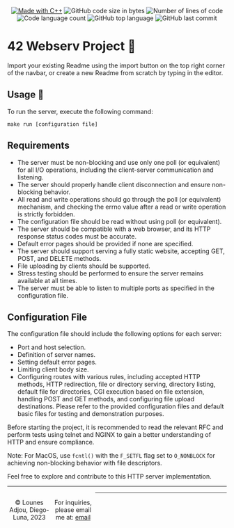 

<p align="center">
    <a href="https://www.cprogramming.com/"><img alt="Made with C++" src="https://img.shields.io/badge/Made%20with-C++-1f425f.svg"/></a>
    <img alt="GitHub code size in bytes" src="https://img.shields.io/github/languages/code-size/bylkuss/Webserv?color=lightblue" />
    <img alt="Number of lines of code" src="https://img.shields.io/tokei/lines/github/bylkuss/Webserv?color=critical" />
    <img alt="Code language count" src="https://img.shields.io/github/languages/count/bylkuss/Webserv?color=yellow" />
    <img alt="GitHub top language" src="https://img.shields.io/github/languages/top/bylkuss/Webserv?color=blue" />
    <img alt="GitHub last commit" src="https://img.shields.io/github/last-commit/bylkuss/Webserv?color=green" />
</p>

# 42 Webserv Project 📝  
Import your existing Readme using the import button on the top right corner of the navbar, 
or create a new Readme from scratch by typing in the editor.  

## Usage 🚀
To run the server, execute the following command:

```
make run [configuration file]
```

## Requirements
* The server must be non-blocking and use only one poll (or equivalent) for all I/O operations, including the client-server communication and listening.
* The server should properly handle client disconnection and ensure non-blocking behavior.
* All read and write operations should go through the poll (or equivalent) mechanism, and checking the errno value after a read or write operation is strictly forbidden.
* The configuration file should be read without using poll (or equivalent).
* The server should be compatible with a web browser, and its HTTP response status codes must be accurate.
* Default error pages should be provided if none are specified.
* The server should support serving a fully static website, accepting GET, POST, and DELETE methods.
* File uploading by clients should be supported.
* Stress testing should be performed to ensure the server remains available at all times.
* The server must be able to listen to multiple ports as specified in the configuration file.


## Configuration File
The configuration file should include the following options for each server:

* Port and host selection.
* Definition of server names.
* Setting default error pages.
* Limiting client body size.
* Configuring routes with various rules, including accepted HTTP methods, HTTP redirection, file or directory serving, directory listing, default file for directories, CGI execution based on file extension, handling POST and GET methods, and configuring file upload destinations.
Please refer to the provided configuration files and default basic files for testing and demonstration purposes.

Before starting the project, it is recommended to read the relevant RFC and perform tests using telnet and NGINX to gain a better understanding of HTTP and ensure compliance.

Note: For MacOS, use `fcntl()` with the `F_SETFL` flag set to `O_NONBLOCK` for achieving non-blocking behavior with file descriptors.

Feel free to explore and contribute to this HTTP server implementation.





***********************************************
 <footer>
    <p align=center style="float:left; width: 20%;">
        &copy; Lounes Adjou, Diego-Luna, 2023
    </p>
    <p align=center style="float:left; width: 20%;">
        For inquiries, please email me at: <a href="mailto:lounes.adjou@gmail.com">email</a>
    </p>
</footer>

 ***********************************************
